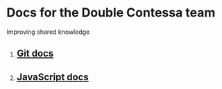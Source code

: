 # Docs for the Double Contessa team

Improving shared knowledge

1. ## [Git docs](https://github.com/DoubleContessa/documentation/blob/master/GIT.md)
2. ## [JavaScript docs](https://github.com/DoubleContessa/documentation/blob/master/JS.md)
